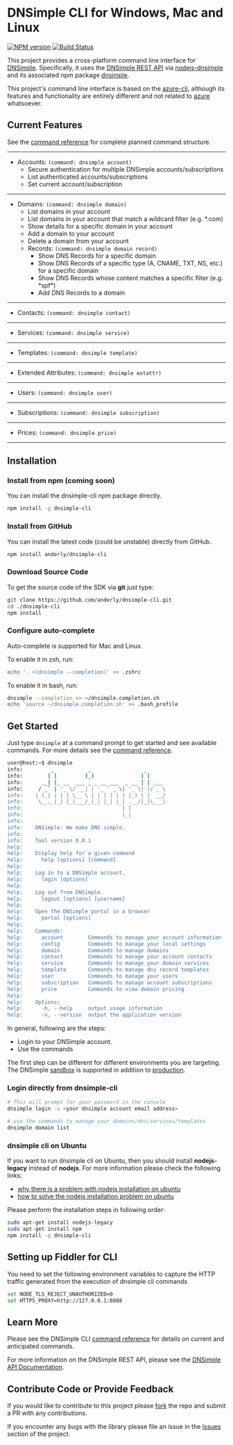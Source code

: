 # DNSimple CLI for Windows, Mac and Linux

[![NPM version](https://badge.fury.io/js/dnsimple-cli.png)](http://badge.fury.io/js/dnsimple-cli) [![Build Status](https://travis-ci.org/anderly/dnsimple-cli.png?branch=master)](https://travis-ci.org/anderly/dnsimple-cli)

This project provides a cross-platform command line interface for [DNSimple][0]. Specifically, it uses the [DNSimple REST API][2] via [nodejs-dnsimple](https://github.com/fvdm/nodejs-dnsimple) and its associated npm package [dnsimple](https://www.npmjs.org/package/dnsimple).

This project's command line interface is based on the [azure-cli](https://github.com/Azure/azure-sdk-tools-xplat), although its features and functionality are entirely different and not related to [azure](http://azure.microsoft.com/) whatsoever.

## Current Features

See the [command reference][3] for complete planned command structure.

---
* Accounts: `(command: dnsimple account)`
    * Secure authentication for multiple DNSimple accounts/subscriptions
    * List authenticated accounts/subscriptions
    * Set current account/subscription

---
* Domains: `(command: dnsimple domain)`
    * List domains in your account
    * List domains in your account that match a wildcard filter (e.g. *.com)
    * Show details for a specific domain in your account
    * Add a domain to your account
    * Delete a domain from your account
    * Records: `(command: dnsimple domain record)`
        * Show DNS Records for a specific domain
        * Show DNS Records of a specific type (A, CNAME, TXT, NS, etc.) for a specific domain
        * Show DNS Records whose content matches a specific filter (e.g. \*spf\*)
        * Add DNS Records to a domain

---
* Contacts:  `(command: dnsimple contact)`

---
* Services:  `(command: dnsimple service)`

---
* Templates:  `(command: dnsimple template)`

---
* Extended Attributes:  `(command: dnsimple extattr)`

---
* Users:  `(command: dnsimple user)`

---
* Subscriptions:  `(command: dnsimple subscription)`

---
* Prices:  `(command: dnsimple price)`

---
## Installation

### Install from npm (coming soon)

You can install the dnsimple-cli npm package directly.
```bash
npm install -g dnsimple-cli
```
### Install from GitHub
You can install the latest code (could be unstable) directly from GitHub.
```bash
npm install anderly/dnsimple-cli
```

### Download Source Code

To get the source code of the SDK via **git** just type:

```bash
git clone https://github.com/anderly/dnsimple-cli.git
cd ./dnsimple-cli
npm install
```

### Configure auto-complete

Auto-complete is supported for Mac and Linux.

To enable it in zsh, run:

```bash
echo '. <(dnsimple --completion)' >> .zshrc
```

To enable it in bash, run:

```bash
dnsimple --completion >> ~/dnsimple.completion.sh
echo 'source ~/dnsimple.completion.sh' >> .bash_profile
```

## Get Started

Just type `dnsimple` at a command prompt to get started and see available commands. For more details see the [command reference][3].

```bash
user@host:~$ dnsimple
info:         _           _                 _      
info:        | |         (_)               | |     
info:      __| |_ __  ___ _ _ __ ___  _ __ | | ___ 
info:     / _` | '_ \/ __| | '_ ` _ \| '_ \| |/ _ \
info:    | (_| | | | \__ \ | | | | | | |_) | |  __/
info:     \__,_|_| |_|___/_|_| |_| |_| .__/|_|\___|
info:                                | |           
info:                                |_|           
info:    
info:    DNSimple: We make DNS simple.
info:    
info:    Tool version 0.0.1
help:    
help:    Display help for a given command
help:      help [options] [command]
help:    
help:    Log in to a DNSimple account.
help:      login [options]
help:    
help:    Log out from DNSimple.
help:      logout [options] [username]
help:    
help:    Open the DNSimple portal in a browser
help:      portal [options]
help:    
help:    Commands:
help:      account        Commands to manage your account information
help:      config         Commands to manage your local settings
help:      domain         Commands to manage domains
help:      contact        Commands to manage your account contacts
help:      service        Commands to manage your domain services
help:      template       Commands to manage dns record templates
help:      user           Commands to manage your users
help:      subscription   Commands to manage account subscriptions
help:      price          Commands to view domain pricing
help:    
help:    Options:
help:      -h, --help     output usage information
help:      -v, --version  output the application version
```

In general, following are the steps:

* Login to your DNSimple account.
* Use the commands

The first step can be different for different environments you are targeting. The DNSimple [sandbox][1] is supported in addition to [production][0].

### Login directly from dnsimple-cli

```bash
# This will prompt for your password in the console
dnsimple login -u <your dnsimple account email address>

# use the commands to manage your domains/dns/services/templates
dnsimple domain list
```

### dnsimple cli on Ubuntu
If you want to run dnsimple cli on Ubuntu, then you should install **nodejs-legacy** instead of **nodejs**. For more information please check the following links:
- [why there is a problem with nodejs installation on ubuntu](http://stackoverflow.com/questions/14914715/express-js-no-such-file-or-directory/14914716#14914716)
- [how to solve the nodejs installation problem on ubuntu](https://github.com/expressjs/keygrip/issues/7)

Please perform the installation steps in following order:
```bash
sudo apt-get install nodejs-legacy
sudo apt-get install npm
npm install -g dnsimple-cli
```
    
## Setting up Fiddler for CLI

You need to set the following environment variables to capture the HTTP traffic generated from the execution of dnsimple cli commands

```bash
set NODE_TLS_REJECT_UNAUTHORIZED=0
set HTTPS_PROXY=http://127.0.0.1:8888
```

## Learn More
Please see the DNSimple CLI [command reference][3] for details on current and anticipated commands.

For more information on the DNSimple REST API, please see the [DNSimple API Documentation][2].

## Contribute Code or Provide Feedback

If you would like to contribute to this project please [fork](https://github.com/anderly/dnsimple-cli/fork) the repo and submit a PR with any contributions.

If you encounter any bugs with the library please file an issue in the [Issues](https://github.com/anderly/dnsimple-cli/issues) section of the project.

[0]:http://dnsimple.com
[1]:http://sandbox.dnsimple.com
[2]:http://developer.dnsimple.com/
[3]:https://github.com/anderly/dnsimple-cli/blob/master/command-reference.md